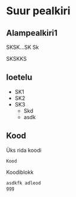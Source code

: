 # Suur pealkiri
## Alampealkiri1

SKSK...SK
Sk

SKSKKS

## loetelu
- SK1
- SK2
- SK3
  -  Skd
  -  asdk
## Kood
Üks rida koodi

`Kood`

Koodiblokk
```
asdkfk adleod
ggg
```
